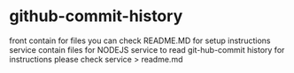 # github-commit-history

front  contain for files you can check README.MD for setup instructions
service contain files for NODEJS service to read git-hub-commit history for instructions please check service > readme.md
